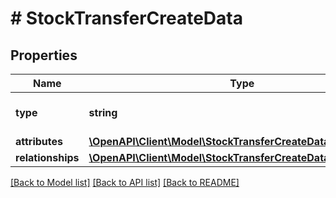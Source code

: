 # # StockTransferCreateData

## Properties

Name | Type | Description | Notes
------------ | ------------- | ------------- | -------------
**type** | **string** | The resource&#39;s type |
**attributes** | [**\OpenAPI\Client\Model\StockTransferCreateDataAttributes**](StockTransferCreateDataAttributes.md) |  |
**relationships** | [**\OpenAPI\Client\Model\StockTransferCreateDataRelationships**](StockTransferCreateDataRelationships.md) |  | [optional]

[[Back to Model list]](../../README.md#models) [[Back to API list]](../../README.md#endpoints) [[Back to README]](../../README.md)
